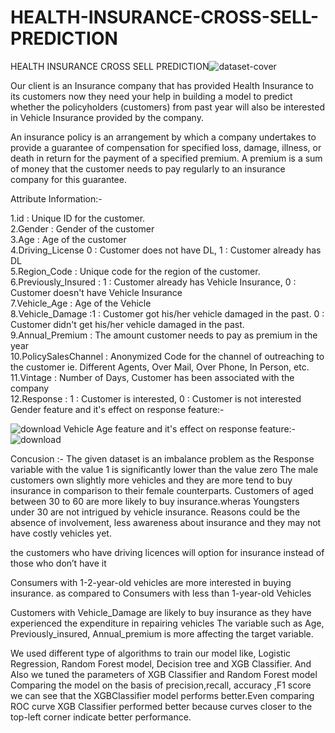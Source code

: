 # HEALTH-INSURANCE-CROSS-SELL-PREDICTION
HEALTH INSURANCE CROSS SELL PREDICTION![dataset-cover](https://user-images.githubusercontent.com/109526052/194065503-c5761c94-eeb5-410b-9079-ecce22a19fab.jpg)


Our client is an Insurance company that has provided Health Insurance to its customers now they need your help in building a model to predict whether the policyholders (customers) from past year will also be interested in Vehicle Insurance provided by the company.

An insurance policy is an arrangement by which a company undertakes to provide a guarantee of compensation for specified loss, damage, illness, or death in return for the payment of a specified premium. A premium is a sum of money that the customer needs to pay regularly to an insurance company for this guarantee.


Attribute Information:-

1.id : Unique ID for the customer.                                              
2.Gender : Gender of the customer                                      
3.Age : Age of the customer                                   
4.Driving_License 0 : Customer does not have DL, 1 : Customer already has DL             
5.Region_Code : Unique code for the region of the customer.                  
6.Previously_Insured : 1 : Customer already has Vehicle Insurance, 0 : Customer doesn't have Vehicle Insurance                              
7.Vehicle_Age : Age of the Vehicle                                   
8.Vehicle_Damage :1 : Customer got his/her vehicle damaged in the past. 0 : Customer didn't get his/her vehicle damaged in the past.                                           
9.Annual_Premium : The amount customer needs to pay as premium in the year            
10.PolicySalesChannel : Anonymized Code for the channel of outreaching to the customer ie. Different Agents, Over Mail, Over Phone, In Person, etc.                   
11.Vintage : Number of Days, Customer has been associated with the company           
12.Response : 1 : Customer is interested, 0 : Customer is not interested   
Gender feature and it's effect on response feature:-

![download](https://user-images.githubusercontent.com/109526052/194065815-c4023005-0c62-420b-90cf-ea84318f9513.png)
Vehicle Age feature and it's effect on response feature:-
![download](https://user-images.githubusercontent.com/109526052/194066227-de245795-124d-4c76-92ab-1b539b0a1b58.png)

Concusion :-
The given dataset is an imbalance problem as the Response variable with the value 1 is significantly lower than the value zero
The male customers own slightly more vehicles and they are more tend to buy insurance in comparison to their female counterparts.
Customers of aged between 30 to 60 are more likely to buy insurance.wheras Youngsters under 30 are not intrigued by vehicle insurance. Reasons could be the absence of involvement, less awareness about insurance and they may not have costly vehicles yet.

the customers who have driving licences will option for insurance instead of those who don’t have it

Consumers with 1-2-year-old vehicles are more interested in buying insurance. as compared to Consumers with less than 1-year-old Vehicles

Customers with Vehicle_Damage are likely to buy insurance as they have experienced the expenditure in repairing vehicles The variable such as Age, Previously_insured, Annual_premium is more affecting the target variable.

We used different type of algorithms to train our model like, Logistic Regression, Random Forest model, Decision tree and XGB Classifier. And Also we tuned the parameters of XGB Classifier and Random Forest model Comparing the model on the basis of precision,recall, accuracy ,F1 score we can see that the XGBClassifier model performs better.Even comparing ROC curve XGB Classifier performed better because curves closer to the top-left corner indicate better performance.
